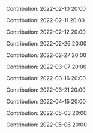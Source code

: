 Contribution: 2022-02-10 20:00

Contribution: 2022-02-11 20:00

Contribution: 2022-02-12 20:00

Contribution: 2022-02-26 20:00

Contribution: 2022-02-27 20:00

Contribution: 2022-03-07 20:00

Contribution: 2022-03-16 20:00

Contribution: 2022-03-21 20:00

Contribution: 2022-04-15 20:00

Contribution: 2022-05-03 20:00

Contribution: 2022-05-06 20:00

